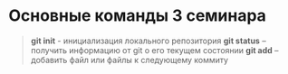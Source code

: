 # Основные команды 3 семинара
>**git init** - инициализация локального репозитория
>**git status** – получить информацию от git о его текущем состоянии
> **git add** – добавить файл или файлы к следующему коммиту